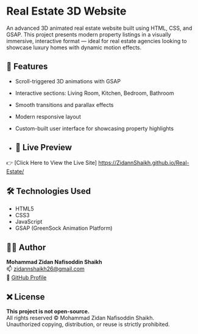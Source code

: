 # Real Estate 3D Website

An advanced 3D animated real estate website built using HTML, CSS, and GSAP. This project presents modern property listings in a visually immersive, interactive format — ideal for real estate agencies looking to showcase luxury homes with dynamic motion effects.

## 🌟 Features

- Scroll-triggered 3D animations with GSAP
- Interactive sections: Living Room, Kitchen, Bedroom, Bathroom
- Smooth transitions and parallax effects
- Modern responsive layout
- Custom-built user interface for showcasing property highlights

- ## 🚀 Live Preview

👉 [Click Here to View the Live Site] https://ZidannShaikh.github.io/Real-Estate/


## 🛠️ Technologies Used

- HTML5
- CSS3
- JavaScript
- GSAP (GreenSock Animation Platform)

## 👨‍💻 Author

**Mohammad Zidan Nafisoddin Shaikh**  
📫 [zidannshaikh26@gmail.com](mailto:zidannshaikh26@gmail.com)  
🔗 [GitHub Profile](https://github.com/ZidannShaikh)

## ❌ License

**This project is not open-source.**  
All rights reserved © Mohammad Zidan Nafisoddin Shaikh.  
Unauthorized copying, distribution, or reuse is strictly prohibited.


